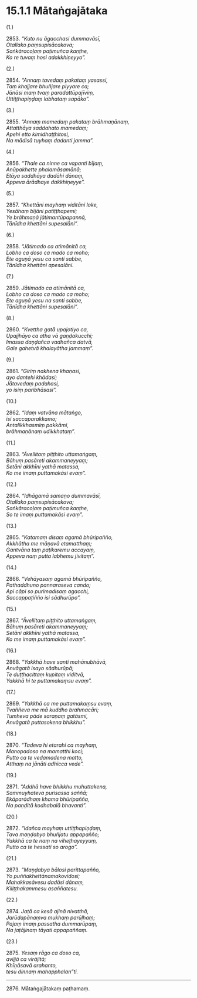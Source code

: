 

# 15.1.1 Mātaṅgajātaka




(1.)

2853\. _“Kuto nu āgacchasi dummavāsī,_  
_Otallako paṃsupisācakova;_  
_Saṅkāracoḷaṃ paṭimuñca kaṇṭhe,_  
_Ko re tuvaṃ hosi adakkhiṇeyyo”._  


(2.)

2854\. _“Annaṃ tavedaṃ pakataṃ yasassi,_  
_Taṃ khajjare bhuñjare piyyare ca;_  
_Jānāsi maṃ tvaṃ paradattūpajīviṃ,_  
_Uttiṭṭhapiṇḍaṃ labhataṃ sapāko”._  


(3.)

2855\. _“Annaṃ mamedaṃ pakataṃ brāhmaṇānaṃ,_  
_Attatthāya saddahato mamedaṃ;_  
_Apehi etto kimidhaṭṭhitosi,_  
_Na mādisā tuyhaṃ dadanti jamma”._  


(4.)

2856\. _“Thale ca ninne ca vapanti bījaṃ,_  
_Anūpakhette phalamāsamānā;_  
_Etāya saddhāya dadāhi dānaṃ,_  
_Appeva ārādhaye dakkhiṇeyye”._  


(5.)

2857\. _“Khettāni mayhaṃ viditāni loke,_  
_Yesāhaṃ bījāni patiṭṭhapemi;_  
_Ye brāhmaṇā jātimantūpapannā,_  
_Tānīdha khettāni supesalāni”._  


(6.)

2858\. _“Jātimado ca atimānitā ca,_  
_Lobho ca doso ca mado ca moho;_  
_Ete aguṇā yesu ca santi sabbe,_  
_Tānīdha khettāni apesalāni._  


(7.)

2859\. _Jātimado ca atimānitā ca,_  
_Lobho ca doso ca mado ca moho;_  
_Ete aguṇā yesu na santi sabbe,_  
_Tānīdha khettāni supesalāni”._  


(8.)

2860\. _“Kvettha gatā upajotiyo ca,_  
_Upajjhāyo ca atha vā gaṇḍakucchi;_  
_Imassa daṇḍañca vadhañca datvā,_  
_Gale gahetvā khalayātha jammaṃ”._  


(9.)

2861\. _“Giriṃ nakhena khaṇasi,_  
_ayo dantehi khādasi;_  
_Jātavedaṃ padahasi,_  
_yo isiṃ paribhāsasi”._  


(10.)

2862\. _“Idaṃ vatvāna mātaṅgo,_  
_isi saccaparakkamo;_  
_Antalikkhasmiṃ pakkāmi,_  
_brāhmaṇānaṃ udikkhataṃ”._  


(11.)

2863\. _“Āvellitaṃ piṭṭhito uttamaṅgaṃ,_  
_Bāhuṃ pasāreti akammaneyyaṃ;_  
_Setāni akkhīni yathā matassa,_  
_Ko me imaṃ puttamakāsi evaṃ”._  


(12.)

2864\. _“Idhāgamā samaṇo dummavāsī,_  
_Otallako paṃsupisācakova;_  
_Saṅkāracoḷaṃ paṭimuñca kaṇṭhe,_  
_So te imaṃ puttamakāsi evaṃ”._  


(13.)

2865\. _“Katamaṃ disaṃ agamā bhūripañño,_  
_Akkhātha me māṇavā etamatthaṃ;_  
_Gantvāna taṃ paṭikaremu accayaṃ,_  
_Appeva naṃ putta labhemu jīvitaṃ”._  


(14.)

2866\. _“Vehāyasaṃ agamā bhūripañño,_  
_Pathaddhuno pannaraseva cando;_  
_Api cāpi so purimadisaṃ agacchi,_  
_Saccappaṭiñño isi sādhurūpo”._  


(15.)

2867\. _“Āvellitaṃ piṭṭhito uttamaṅgaṃ,_  
_Bāhuṃ pasāreti akammaneyyaṃ;_  
_Setāni akkhīni yathā matassa,_  
_Ko me imaṃ puttamakāsi evaṃ”._  


(16.)

2868\. _“Yakkhā have santi mahānubhāvā,_  
_Anvāgatā isayo sādhurūpā;_  
_Te duṭṭhacittaṃ kupitaṃ viditvā,_  
_Yakkhā hi te puttamakaṃsu evaṃ”._  


(17.)

2869\. _“Yakkhā ca me puttamakaṃsu evaṃ,_  
_Tvaññeva me mā kuddho brahmacāri;_  
_Tumheva pāde saraṇaṃ gatāsmi,_  
_Anvāgatā puttasokena bhikkhu”._  


(18.)

2870\. _“Tadeva hi etarahi ca mayhaṃ,_  
_Manopadoso na mamatthi koci;_  
_Putto ca te vedamadena matto,_  
_Atthaṃ na jānāti adhicca vede”._  


(19.)

2871\. _“Addhā have bhikkhu muhuttakena,_  
_Sammuyhateva purisassa saññā;_  
_Ekāparādhaṃ khama bhūripañña,_  
_Na paṇḍitā kodhabalā bhavanti”._  


(20.)

2872\. _“Idañca mayhaṃ uttiṭṭhapiṇḍaṃ,_  
_Tava maṇḍabyo bhuñjatu appapañño;_  
_Yakkhā ca te naṃ na viheṭhayeyyuṃ,_  
_Putto ca te hessati so arogo”._  


(21.)

2873\. _“Maṇḍabya bālosi parittapañño,_  
_Yo puññakhettānamakovidosi;_  
_Mahakkasāvesu dadāsi dānaṃ,_  
_Kiliṭṭhakammesu asaññatesu._  


(22.)

2874\. _Jaṭā ca kesā ajinā nivatthā,_  
_Jarūdapānaṃva mukhaṃ parūḷhaṃ;_  
_Pajaṃ imaṃ passatha dummarūpaṃ,_  
_Na jaṭājinaṃ tāyati appapaññaṃ._  


(23.)

2875\. _Yesaṃ rāgo ca doso ca,_  
_avijjā ca virājitā;_  
_Khīṇāsavā arahanto,_  
_tesu dinnaṃ mahapphalan”ti._  


---

2876\. Mātaṅgajātakaṃ paṭhamaṃ.





